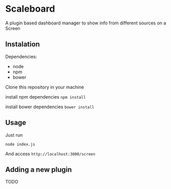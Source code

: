 # Scaleboard

A plugin based dashboard manager to show info from different sources on a Screen

## Instalation
Dependencies:
* node
* npm
* bower

Clone this repository in your machine

install npm dependencies
`npm install`

install bower dependencies
`bower install`

## Usage

Just run

`node index.js`

And access `http://localhost:3000/screen`

## Adding a new plugin

TODO